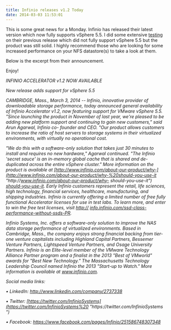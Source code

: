 ```yaml
---
title: Infinio releases v1.2 Today
date: 2014-03-03 11:53:01
---
```


This is some great news for a Monday. Infinio has released their latest
version which now fully supports vSphere 5.5. I did some extensive
[testing](http://everythingshouldbevirtual.com/infinio-nexenta-testing "Infinio Install – Nexenta Testing") on their previous release which did not fully support vSphere 5.5 but
the product was still solid. I highly recommend those who are looking
for some increased performance on your NFS datastore(s) to take a look
at them.

Below is the excerpt from their announcement.

Enjoy!

_INFINIO ACCELERATOR v1.2 NOW AVAILABLE_

_New release adds support for vSphere 5.5_

_CAMBRIDGE, Mass., March 3, 2014 -- Infinio, innovative provider of
downloadable_
_storage performance, today announced general availability of Infinio
Accelerator v1.2,_
_now featuring support for VMware vSphere 5.5._
_"Since launching the product in November of last year, we're pleased to
be adding new_
_platform support and continuing to gain new customers," said Arun
Agarwal, Infinio co-_
_founder and CEO. "Our product allows customers to increase the ratio of
host servers to_
_storage systems in their virtualized environments, with virtually no
operational cost._

_"We do this with a software-only solution that takes just 30 minutes to
install and requires_
_no new hardware," Agarwal continued. "The Infinio 'secret sauce' is an
in-memory_
_global cache that is shared and de-duplicated across the entire vSphere
cluster." More_
_information on the product is available at
[http://www.infinio.com/about-our-product/why-](http://www.infinio.com/about-our-product/why-%20should-you-use-it "http\://www.infinio.com/about-our-product/why- should-you-use-it")_
_[should-you-use-it](http://www.infinio.com/about-our-product/why-%20should-you-use-it "http\://www.infinio.com/about-our-product/why- should-you-use-it")._
_Early Infinio customers represent the retail, life sciences, high
technology, financial_
_services, healthcare, manufacturing, and shipping industries._
_Infinio is currently offering a limited number of free fully functional
Accelerator licenses_
_for use in test labs. To learn more, and enter to win the free test
licenses, visit
[http://](http://%20info.infinio.com/ssd-class-performance-without-ssds-PR "http\:// info.infinio.com/ssd-class-performance-without-ssds-PR")_
_[info.infinio.com/ssd-class-performance-without-ssds-PR](http://%20info.infinio.com/ssd-class-performance-without-ssds-PR "http\:// info.infinio.com/ssd-class-performance-without-ssds-PR")._

_Infinio Systems, Inc. offers a software-only solution to improve the
NAS data storage_
_performance of virtualized environments. Based in Cambridge, Mass., the
company_
_enjoys strong financial backing from tier-one venture capitalists
including Highland_
_Capital Partners, Bessemer Venture Partners, Lightspeed Venture
Partners, and Osage_
_University Partners. Infinio is an Elite-level member of the VMware
Technology Alliance_
_Partner program and a finalist in the 2013 "Best of VMworld" awards for
"Best New_
_Technology." The Massachusetts Technology Leadership Council named
Infinio the 2013_
_"Start-up to Watch." More information is available at www.infinio.com._

_Social media links:_

_• LinkedIn: <http://www.linkedin.com/company/2737338>_

_• Twitter: [https://twitter.com/InfinioSystems](https://twitter.com/InfinioSystems%20 "https\://twitter.com/InfinioSystems ")_

_• Facebook: <https://www.facebook.com/pages/Infinio/251586748307348>_
